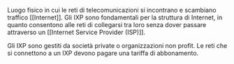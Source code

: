 Luogo fisico in cui le reti di telecomunicazioni si incontrano e scambiano traffico [[Internet]]. Gli IXP sono fondamentali per la struttura di Internet, in quanto consentono alle reti di collegarsi tra loro senza dover passare attraverso un [[Internet Service Provider (ISP)]].

Gli IXP sono gestiti da società private o organizzazioni non profit. Le reti che si connettono a un IXP devono pagare una tariffa di abbonamento.